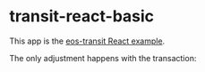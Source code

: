 # transit-react-basic

This app is the [eos-transit React example](https://github.com/eosnewyork/eos-transit/tree/master/examples/transit-react-basic).

The only adjustment happens with the transaction:

```js

```
